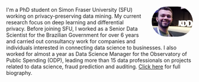 <div class="col-md-12"><img id="minhafoto" src="../../images/kdd.png" style="float: right; max-width: 22%; margin: 0 0 1em 2em; border-radius: 999px" alt="Ricardo"/><p>I'm a PhD student on Simon Fraser University (SFU) working on privacy-preserving data mining. My current research focus on deep learning and differential privacy. Before joining SFU, I worked as a Senior Data Scientist for the Brazilian Government for over 6 years and carried out consultancy work for companies and individuals interested in connecting data science to businesses. I also worked for almost a year as Data Science Manager for the Observatory of Public Spending (ODP), leading more than 15 data professionals on projects related to data science, fraud prediction and auditing. <a href="/about">Click here</a> for full biography.</p></div>

